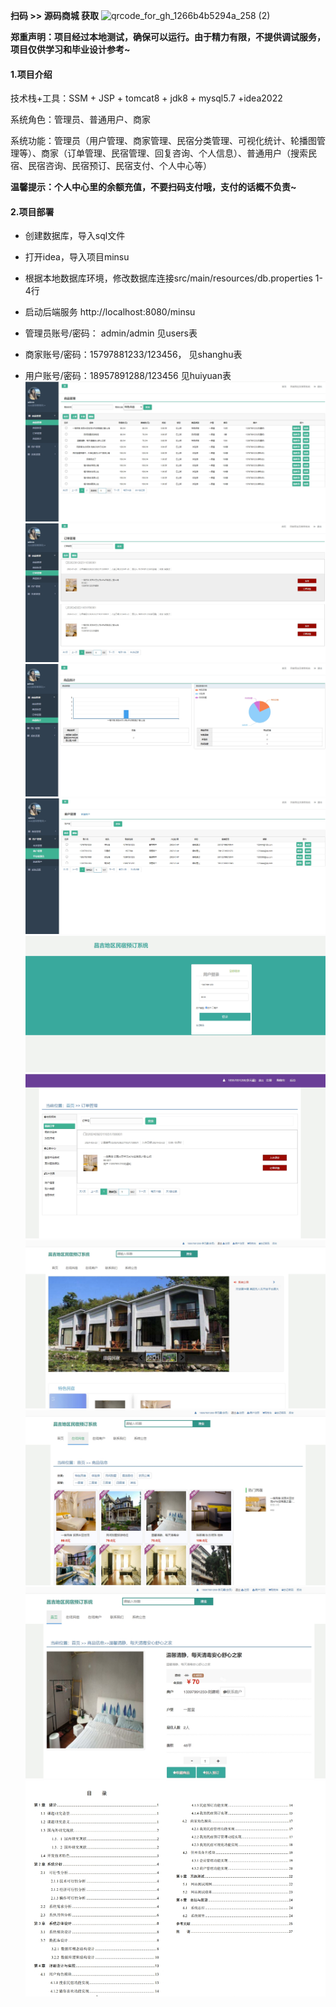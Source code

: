 **扫码 >> 源码商城 获取** ![qrcode_for_gh_1266b4b5294a_258 (2)](https://github.com/user-attachments/assets/45838afd-19a8-4cdc-bdd5-74b9c76fb241)

**郑重声明：项目经过本地测试，确保可以运行。由于精力有限，不提供调试服务，项目仅供学习和毕业设计参考~**


#### 1.项目介绍

技术栈+工具：SSM + JSP + tomcat8 + jdk8 + mysql5.7 +idea2022

系统角色：管理员、普通用户、商家

系统功能：管理员（用户管理、商家管理、民宿分类管理、可视化统计、轮播图管理等）、商家（订单管理、民宿管理、回复咨询、个人信息）、普通用户（搜索民宿、民宿咨询、民宿预订、民宿支付、个人中心等）

**温馨提示：个人中心里的余额充值，不要扫码支付哦，支付的话概不负责~**

#### 2.项目部署

- 创建数据库，导入sql文件

- 打开idea，导入项目minsu

- 根据本地数据库环境，修改数据库连接src/main/resources/db.properties  1-4行

- 启动后端服务 http://localhost:8080/minsu

- 管理员账号/密码： admin/admin  见users表

- 商家账号/密码：15797881233/123456， 见shanghu表

- 用户账号/密码：18957891288/123456 见huiyuan表
![0](https://github.com/Learning-Journey-Treasures/bysj-025/blob/master/1.png)
![0](https://github.com/Learning-Journey-Treasures/bysj-025/blob/master/2.png)
![0](https://github.com/Learning-Journey-Treasures/bysj-025/blob/master/3.png)
![0](https://github.com/Learning-Journey-Treasures/bysj-025/blob/master/4.png)
![0](https://github.com/Learning-Journey-Treasures/bysj-025/blob/master/5.png)
![0](https://github.com/Learning-Journey-Treasures/bysj-025/blob/master/6.png)
![0](https://github.com/Learning-Journey-Treasures/bysj-025/blob/master/7.png)
![0](https://github.com/Learning-Journey-Treasures/bysj-025/blob/master/8.png)
![0](https://github.com/Learning-Journey-Treasures/bysj-025/blob/master/9.png)
![0](https://github.com/Learning-Journey-Treasures/bysj-025/blob/master/91.png)
